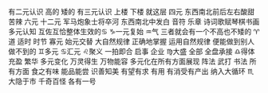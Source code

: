 有二元认识 高的 矮的
有三元认识 上楼 下楼 就这层
四元 东西南北前后左右酸甜苦辣
六元 十二元 军马炮象士将卒河 东西南北中发白
音符 乐章 诗词歌赋琴棋书画
多元认知 互佐互恰整体生效的♋︎
♑︎一元复始 ♒︎气 三者就会有一个不高也不矮的
♈︎道 适时 时节 寡元 始元交替 大自然规律
正确地掌握 运用自然规律 便能做到别人做不到的
♊︎多元 ♋︎汇元 ♌︎聚义 一拍即合 启事 企业
♍︎大盛 全部 全盘承接
♎︎得体 充盈 繁华 多元变化 万灵得生 万物能容
多元化在所有方面展现 阵法 武打 书法 所有方面
食之有味 能品能尝 识善知美 有望有求
有用 有消受有产出 纳入大循环
♏︎大隐于市 千奇百怪 各有一号
